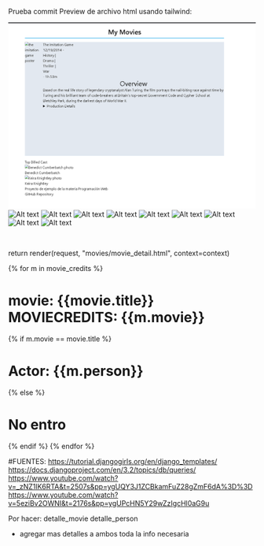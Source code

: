 Prueba commit
Preview de archivo html usando tailwind:

![Alt text](https://github.com/FernandoCano193/moviesApp/blob/selvindev/Images/image.png)
![Alt text](image.png)
![Alt text](image.png)
![Alt text](image-1.png)
![Alt text](image.png)
![Alt text](image.png)
![Alt text](image.png)
![Alt text](image.png)
![Alt text](image.png)
![Alt text](image-1.png)

<link href="moviesApp/output.css" rel="stylesheet">
<link href="{% static 'movies/assets/output.css' %}" rel="stylesheet">


<img src="{% static 'movies/assets/img'|add:movie.poster_path %}" alt="">

return render(request, "movies/movie_detail.html", context=context)

{% for m in movie_credits %}
                    <h1> movie:  {{movie.title}} MOVIECREDITS: {{m.movie}} </h1> 
                    {% if m.movie == movie.title %}
                        <h1> Actor:  {{m.person}} </h1>
                    {% else %}
                        <h1> No entro </h1>
                    {% endif %}
                {% endfor %}

#FUENTES:
https://tutorial.djangogirls.org/en/django_templates/
https://docs.djangoproject.com/en/3.2/topics/db/queries/
https://www.youtube.com/watch?v=_zNZ1lK6RTA&t=2507s&pp=ygUQY3J1ZCBkamFuZ28gZmF6dA%3D%3D
https://www.youtube.com/watch?v=5eziBv2OWNI&t=2176s&pp=ygUPcHN5Y29wZzIgcHl0aG9u



Por hacer:
detalle_movie
detalle_person
- agregar mas detalles a ambos toda la info necesaria
